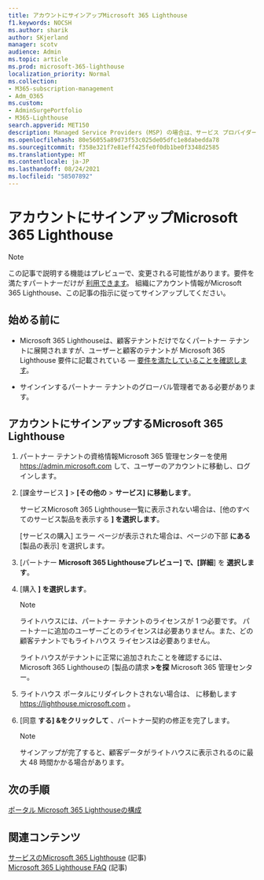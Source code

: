 ```yaml
---
title: アカウントにサインアップMicrosoft 365 Lighthouse
f1.keywords: NOCSH
ms.author: sharik
author: SKjerland
manager: scotv
audience: Admin
ms.topic: article
ms.prod: microsoft-365-lighthouse
localization_priority: Normal
ms.collection:
- M365-subscription-management
- Adm_O365
ms.custom:
- AdminSurgePortfolio
- M365-Lighthouse
search.appverid: MET150
description: Managed Service Providers (MSP) の場合は、サービス プロバイダーにサインアップするMicrosoft 365 Lighthouse。
ms.openlocfilehash: 80e56055a89d73f53c025de05dfc1e8dabedda78
ms.sourcegitcommit: f358e321f7e81eff425fe0f0db1be0f3348d2585
ms.translationtype: MT
ms.contentlocale: ja-JP
ms.lasthandoff: 08/24/2021
ms.locfileid: "58507892"
---
```

# <a name="sign-up-for-microsoft-365-lighthouse"></a>アカウントにサインアップMicrosoft 365 Lighthouse

> [!NOTE]
> この記事で説明する機能はプレビューで、変更される可能性があります。要件を満たすパートナーだけが [利用できます](m365-lighthouse-requirements.md)。 組織にアカウント情報がMicrosoft 365 Lighthouse、この記事の指示に従ってサインアップしてください。

## <a name="before-you-begin"></a>始める前に

- Microsoft 365 Lighthouseは、顧客テナントだけでなくパートナー テナントに展開されますが、ユーザーと顧客のテナントが Microsoft 365 Lighthouse 要件に記載されている &mdash; [要件を満たしていることを確認します](m365-lighthouse-requirements.md)。

- サインインするパートナー テナントのグローバル管理者である必要があります。

## <a name="steps-to-sign-up-for-microsoft-365-lighthouse"></a>アカウントにサインアップするMicrosoft 365 Lighthouse

1. パートナー テナントの資格情報Microsoft 365 管理センターを使用 <a href="https://go.microsoft.com/fwlink/p/?linkid=2024339" target="_blank">https://admin.microsoft.com</a> して、ユーザーのアカウントに移動し、ログインします。 

1. [課金サービス **]**  >  **[その他の**  >  **サービス] に移動します**。

    サービスMicrosoft 365 Lighthouse一覧に表示されない場合は、[他のすべてのサービス製品を表示する **] を選択します**。

    [サービスの購入] エラー ページが表示された場合は、ページの下部 **にある** [製品の表示] を選択します。

1. [パートナー **Microsoft 365 Lighthouseプレビュー] で、[詳細**] を **選択します**。 

1. [購入 **] を選択します**。

    > [!NOTE]
    > ライトハウスには、パートナー テナントのライセンスが 1 つ必要です。 パートナーに追加のユーザーごとのライセンスは必要ありません。また、どの顧客テナントでもライトハウス ライセンスは必要ありません。 

    ライトハウスがテナントに正常に追加されたことを確認するには、Microsoft 365 Lighthouseの [製品の請求 **>を探** Microsoft 365 管理センター。

1. ライトハウス ポータルにリダイレクトされない場合は、 に移動します <a href="https://go.microsoft.com/fwlink/p/?linkid=2168110" target="_blank">https://lighthouse.microsoft.com</a> 。

1. [同意 **する] &をクリックして** 、パートナー契約の修正を完了します。

    > [!NOTE]
    > サインアップが完了すると、顧客データがライトハウスに表示されるのに最大 48 時間かかる場合があります。

## <a name="next-steps"></a>次の手順

[ポータル Microsoft 365 Lighthouseの構成](m365-lighthouse-configure-portal-security.md) 

## <a name="related-content"></a>関連コンテンツ

[サービスのMicrosoft 365 Lighthouse](m365-lighthouse-overview.md) (記事)\
[Microsoft 365 Lighthouse FAQ](m365-lighthouse-faq.yml) (記事)
